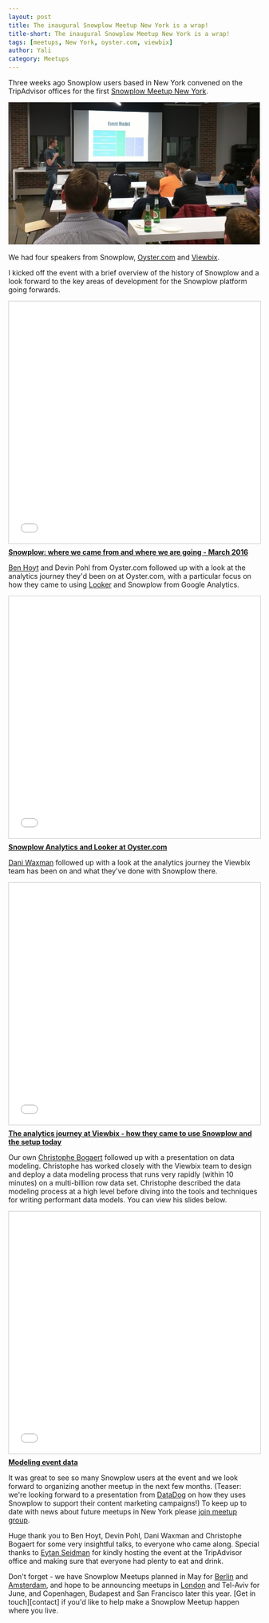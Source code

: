 ```yaml
---
layout: post
title: The inaugural Snowplow Meetup New York is a wrap!
title-short: The inaugural Snowplow Meetup New York is a wrap!
tags: [meetups, New York, oyster.com, viewbix]
author: Yali
category: Meetups
---
```


Three weeks ago Snowplow users based in New York convened on the TripAdvisor offices for the first [Snowplow Meetup New York][new-york-meetup].

![christophe-at-snowplow-meetup-new-york-1][img1]

We had four speakers from Snowplow, [Oyster.com][oyster] and [Viewbix][viewbix].

<!--more-->

I kicked off the event with a brief overview of the history of Snowplow and a look forward to the key areas of development for the Snowplow platform going forwards. 

<iframe src="//www.slideshare.net/slideshow/embed_code/key/BkLX4alEnbV7Qw" width="595" height="485" frameborder="0" marginwidth="0" marginheight="0" scrolling="no" style="border:1px solid #CCC; border-width:1px; margin-bottom:5px; max-width: 100%;" allowfullscreen> </iframe> <div style="margin-bottom:5px"> <strong> <a href="//www.slideshare.net/yalisassoon/snowplow-where-we-came-from-and-where-we-are-going-march-2016" title="Snowplow: where we came from and where we are going - March 2016" target="_blank">Snowplow: where we came from and where we are going - March 2016</a> </strong>  </div>

[Ben Hoyt][ben-linkedin] and Devin Pohl from Oyster.com followed up with a look at the analytics journey they'd been on at Oyster.com, with a particular focus on how they came to using [Looker][looker] and Snowplow from Google Analytics. 

<iframe src="//www.slideshare.net/slideshow/embed_code/key/xVtHofE1frziSl" width="595" height="485" frameborder="0" marginwidth="0" marginheight="0" scrolling="no" style="border:1px solid #CCC; border-width:1px; margin-bottom:5px; max-width: 100%;" allowfullscreen> </iframe> <div style="margin-bottom:5px"> <strong> <a href="//www.slideshare.net/yalisassoon/snowplow-analytics-and-looker-at-oystercom" title="Snowplow Analytics and Looker at Oyster.com" target="_blank">Snowplow Analytics and Looker at Oyster.com</a> </strong>  </div>

[Dani Waxman][dani-linkedin] followed up with a look at the analytics journey the Viewbix team has been on and what they've done with Snowplow there.

<iframe src="//www.slideshare.net/slideshow/embed_code/key/iBc56J15jfRWXF" width="595" height="485" frameborder="0" marginwidth="0" marginheight="0" scrolling="no" style="border:1px solid #CCC; border-width:1px; margin-bottom:5px; max-width: 100%;" allowfullscreen> </iframe> <div style="margin-bottom:5px"> <strong> <a href="//www.slideshare.net/yalisassoon/the-analytics-journey-at-viewbix-how-they-came-to-use-snowplow-and-the-setup-today" title="The analytics journey at Viewbix - how they came to use Snowplow and the setup today" target="_blank">The analytics journey at Viewbix - how they came to use Snowplow and the setup today</a> </strong> </div>

Our own [Christophe Bogaert][christophe] followed up with a presentation on data modeling. Christophe has worked closely with the Viewbix team to design and deploy a data modeling process that runs very rapidly (within 10 minutes) on a multi-billion row data set. Christophe described the data modeling process at a high level before diving into the tools and techniques for writing performant data models. You can view his slides below.

<iframe src="//www.slideshare.net/slideshow/embed_code/key/Av771KKy9SuweS" width="595" height="485" frameborder="0" marginwidth="0" marginheight="0" scrolling="no" style="border:1px solid #CCC; border-width:1px; margin-bottom:5px; max-width: 100%;" allowfullscreen> </iframe> <div style="margin-bottom:5px"> <strong> <a href="//www.slideshare.net/yalisassoon/modeling-event-data" title="Modeling event data" target="_blank">Modeling event data</a> </strong> </div>

It was great to see so many Snowplow users at the event and we look forward to organizing another meetup in the next few months. (Teaser: we're looking forward to a presentation from [DataDog][datadog] on how they uses Snowplow to support their content marketing campaigns!) To keep up to date with news about future meetups in New York please [join meetup group][new-york-meetup].

Huge thank you to Ben Hoyt, Devin Pohl, Dani Waxman and Christophe Bogaert for some very insightful talks, to everyone who came along. Special thanks to [Eytan Seidman][eytan-linked] for kindly hosting the event at the TripAdvisor office and making sure that everyone had plenty to eat and drink.

Don't forget - we have Snowplow Meetups planned in May for [Berlin][berlin-meetup] and [Amsterdam][amsterdam-meetup], and hope to be announcing meetups in [London][london-meetup] and Tel-Aviv for June, and Copenhagen, Budapest and San Francisco later this year. [Get in touch][contact] if you'd like to help make a Snowplow Meetup happen where you live.

[new-york-meetup]: http://www.meetup.com/Snowplow-Analytics-New-York/
[berlin-meetup]: http://www.meetup.com/Snowplow-Analytics-Berlin/
[amsterdam-meetup]: http://www.meetup.com/Snowplow-Analytics-Amsterdam/
[london-meetup]: http://www.meetup.com/Snowplow-Analytics-London/
[img1]: /assets/img/blog/2016/04/christophe-at-snowplow-meetup-new-york-1.png
[ben-linkedin]: https://www.linkedin.com/in/benhoyt
[eytan-linked]: https://www.linkedin.com/in/eytanseidman
[dani-linkedin]: https://il.linkedin.com/in/daniwaxman
[looker]: http://looker.com/
[christophe]: /blog/authors/christophe/
[datadog]: https://www.datadoghq.com/
[oyster]: http://www.oyster.com/
[viewbix]: http://corp.viewbix.com/